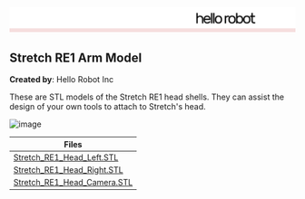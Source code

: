 ![image](images/HelloRobotLogoBar.png)

## Stretch RE1 Arm Model

**Created by**: Hello Robot Inc

These are STL models of the Stretch RE1 head shells. They can assist the design of your own tools to attach to Stretch's head. 

<img src="images/head_a.PNG" alt="image" height="400" />

| Files                                                        |
| ------------------------------------------------------------ |
| [Stretch_RE1_Head_Left.STL](CAD/Stretch_RE1_Head_Left.STL)   |
| [Stretch_RE1_Head_Right.STL](CAD/Stretch_RE1_Head_Right.STL) |
| [Stretch_RE1_Head_Camera.STL](CAD/Stretch_RE1_Head_Camera.STL) |
